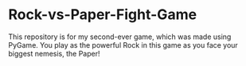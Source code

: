 # Rock-vs-Paper-Fight-Game
This repository is for my second-ever game, which was made using PyGame. You play as the powerful Rock in this game as you face your biggest nemesis, the Paper!
